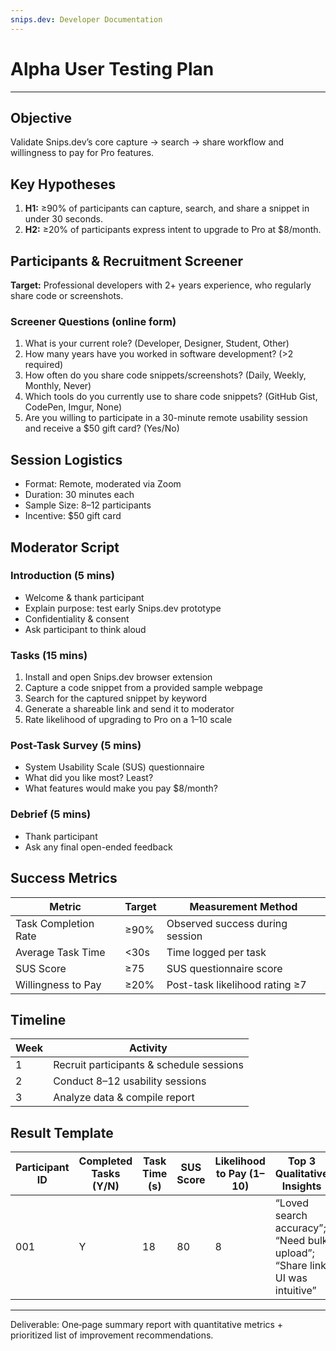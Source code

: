 ```yaml
---
snips.dev: Developer Documentation
---
```


# Alpha User Testing Plan

---

## Objective
Validate Snips.dev’s core capture → search → share workflow and willingness to pay for Pro features.

## Key Hypotheses
1. **H1:** ≥90% of participants can capture, search, and share a snippet in under 30 seconds.
2. **H2:** ≥20% of participants express intent to upgrade to Pro at $8/month.

## Participants & Recruitment Screener
**Target:** Professional developers with 2+ years experience, who regularly share code or screenshots.

### Screener Questions (online form)
1. What is your current role? (Developer, Designer, Student, Other)
2. How many years have you worked in software development? (>2 required)
3. How often do you share code snippets/screenshots? (Daily, Weekly, Monthly, Never)
4. Which tools do you currently use to share code snippets? (GitHub Gist, CodePen, Imgur, None)
5. Are you willing to participate in a 30-minute remote usability session and receive a $50 gift card? (Yes/No)

## Session Logistics
- Format: Remote, moderated via Zoom
- Duration: 30 minutes each
- Sample Size: 8–12 participants
- Incentive: $50 gift card

## Moderator Script
### Introduction (5 mins)
- Welcome & thank participant
- Explain purpose: test early Snips.dev prototype
- Confidentiality & consent
- Ask participant to think aloud

### Tasks (15 mins)
1. Install and open Snips.dev browser extension
2. Capture a code snippet from a provided sample webpage
3. Search for the captured snippet by keyword
4. Generate a shareable link and send it to moderator
5. Rate likelihood of upgrading to Pro on a 1–10 scale

### Post-Task Survey (5 mins)
- System Usability Scale (SUS) questionnaire
- What did you like most? Least?
- What features would make you pay $8/month?

### Debrief (5 mins)
- Thank participant
- Ask any final open-ended feedback

## Success Metrics
| Metric | Target | Measurement Method |
|------------------------------|--------|------------------------------|
| Task Completion Rate | ≥90% | Observed success during session |
| Average Task Time | <30s | Time logged per task |
| SUS Score | ≥75 | SUS questionnaire score |
| Willingness to Pay | ≥20% | Post-task likelihood rating ≥7 |

## Timeline
| Week | Activity |
|------|----------|
| 1 | Recruit participants & schedule sessions |
| 2 | Conduct 8–12 usability sessions |
| 3 | Analyze data & compile report |

## Result Template
| Participant ID | Completed Tasks (Y/N) | Task Time (s) | SUS Score | Likelihood to Pay (1–10) | Top 3 Qualitative Insights |
|----------------|-----------------------|--------------|-----------|--------------------------|---------------------------|
| 001 | Y | 18 | 80 | 8 | “Loved search accuracy”; “Need bulk upload”; “Share link UI was intuitive” |

---

Deliverable: One‑page summary report with quantitative metrics + prioritized list of improvement recommendations.

